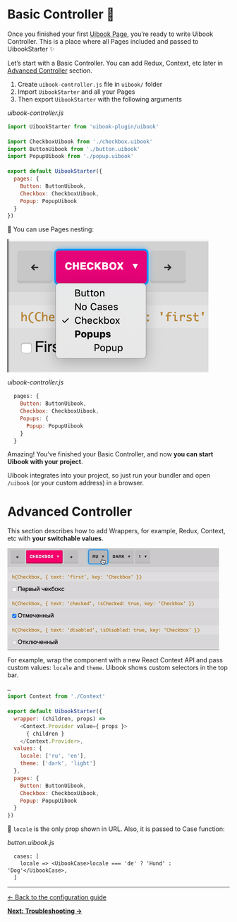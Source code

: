 
# Basic Controller :baby_chick:

Once you finished your first [Uibook Page](configure.md), you’re ready 
to write Uibook Controller. This is a place where all 
Pages included and passed to UibookStarter :sparkles:

Let’s start with a Basic Controller. You can add Redux, Context, etc 
later in [Advanced Controller](#advanced-controller) section.

1. Create `uibook-controller.js` file in `uibook/` folder
2. Import `UibookStarter` and all your Pages
3. Then export `UibookStarter` with the following arguments

_uibook-controller.js_
```js
import UibookStarter from 'uibook-plugin/uibook'

import CheckboxUibook from './checkbox.uibook'
import ButtonUibook from './button.uibook'
import PopupUibook from './popup.uibook'

export default UibookStarter({
  pages: {
    Button: ButtonUibook,
    Checkbox: CheckboxUibook,
    Popup: PopupUibook
  }
})
```

:triangular_flag_on_post: You can use Pages nesting:

<img src="/docs/nesting.png" align="center" width="456" height="302" alt="Nesting in Pages" >

_uibook-controller.js_
```js
  pages: {
    Button: ButtonUibook,
    Checkbox: CheckboxUibook,
    Popups: {
      Popup: PopupUibook
    }
  }
```

Amazing! You’ve finished your Basic Controller, and now **you can start 
Uibook with your project**.

Uibook integrates into your project, so just run your bundler 
and open `/uibook` (or your custom address) in a browser.

# Advanced Controller

This section describes how to add Wrappers, for example, Redux, Context, etc 
with **your switchable values**.

<img src="/docs/advanced-controller.gif" align="center" alt="Advanced Controller" >

For example, wrap the component with a new React Context API and 
pass custom values: `locale` and `theme`. Uibook shows custom selectors 
in the top bar.

```js
…
import Context from './Context'

export default UibookStarter({
  wrapper: (children, props) =>
    <Context.Provider value={ props }>
      { children }
    </Context.Provider>,
  values: {
    locale: ['ru', 'en'],
    theme: ['dark', 'light']
  },
  pages: {
    Button: ButtonUibook,
    Checkbox: CheckboxUibook,
    Popup: PopupUibook
  }
})
```

:triangular_flag_on_post: `locale` is the only prop shown in URL. 
Also, it is passed to Case function:

_button.uibook.js_
```
  cases: [
    locale => <UibookCase>locale === 'de' ? 'Hund' : 'Dog'</UibookCase>,
  ]
```

---

[← Back to the configuration guide](configure.md)

**[Next: Troubleshooting →](troubleshooting.md)**